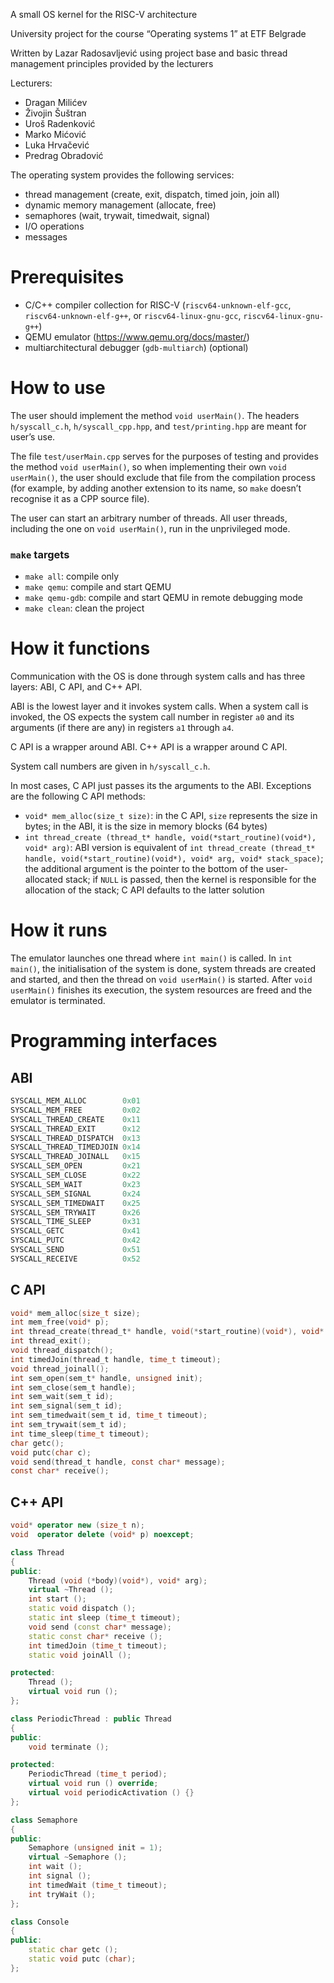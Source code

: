 A small OS kernel for the RISC-V architecture

University project for the course “Operating systems 1” at ETF Belgrade

Written by Lazar Radosavljević using project base and basic thread management principles provided by the lecturers

Lecturers:
- Dragan Milićev
- Živojin Šuštran
- Uroš Radenković
- Marko Mićović
- Luka Hrvačević
- Predrag Obradović

The operating system provides the following services:
- thread management (create, exit, dispatch, timed join, join all)
- dynamic memory management (allocate, free)
- semaphores (wait, trywait, timedwait, signal)
- I/O operations
- messages

# Prerequisites

- C/C++ compiler collection for RISC-V (`riscv64-unknown-elf-gcc`, `riscv64-unknown-elf-g++`, or `riscv64-linux-gnu-gcc`, `riscv64-linux-gnu-g++`)
- QEMU emulator (https://www.qemu.org/docs/master/)
- multiarchitectural debugger (`gdb-multiarch`) (optional)

# How to use

The user should implement the method `void userMain()`. The headers `h/syscall_c.h`, `h/syscall_cpp.hpp`, and `test/printing.hpp` are meant for user’s use.

The file `test/userMain.cpp` serves for the purposes of testing and provides the method `void userMain()`, so when implementing their own `void userMain()`, the user should exclude that file from the compilation process (for example, by adding another extension to its name, so `make` doesn’t recognise it as a CPP source file).

The user can start an arbitrary number of threads. All user threads, including the one on `void userMain()`, run in the unprivileged mode.

### `make` targets

- `make all`: compile only
- `make qemu`: compile and start QEMU
- `make qemu-gdb`: compile and start QEMU in remote debugging mode
- `make clean`: clean the project

# How it functions

Communication with the OS is done through system calls and has three layers: ABI, C API, and C++ API.

ABI is the lowest layer and it invokes system calls. When a system call is invoked, the OS expects the system call number in register `a0` and its arguments (if there are any) in registers `a1` through `a4`.

C API is a wrapper around ABI. C++ API is a wrapper around C API.

System call numbers are given in `h/syscall_c.h`.

In most cases, C API just passes its the arguments to the ABI. Exceptions are the following C API methods:
- `void* mem_alloc(size_t size)`: in the C API, `size` represents the size in bytes; in the ABI, it is the size in memory blocks (64 bytes)
- `int thread_create (thread_t* handle, void(*start_routine)(void*), void* arg)`: ABI version is equivalent of `int thread_create (thread_t* handle, void(*start_routine)(void*), void* arg, void* stack_space)`; the additional argument is the pointer to the bottom of the user-allocated stack; if `NULL` is passed, then the kernel is responsible for the allocation of the stack; C API defaults to the latter solution

# How it runs

The emulator launches one thread where `int main()` is called. In `int main()`, the initialisation of the system is done, system threads are created and started, and then the thread on `void userMain()` is started. After `void userMain()` finishes its execution, the system resources are freed and the emulator is terminated.

# Programming interfaces

## ABI

```C++
SYSCALL_MEM_ALLOC        0x01
SYSCALL_MEM_FREE         0x02
SYSCALL_THREAD_CREATE    0x11
SYSCALL_THREAD_EXIT      0x12
SYSCALL_THREAD_DISPATCH  0x13
SYSCALL_THREAD_TIMEDJOIN 0x14
SYSCALL_THREAD_JOINALL   0x15
SYSCALL_SEM_OPEN         0x21
SYSCALL_SEM_CLOSE        0x22
SYSCALL_SEM_WAIT         0x23
SYSCALL_SEM_SIGNAL       0x24
SYSCALL_SEM_TIMEDWAIT    0x25
SYSCALL_SEM_TRYWAIT      0x26
SYSCALL_TIME_SLEEP       0x31
SYSCALL_GETC             0x41
SYSCALL_PUTC             0x42
SYSCALL_SEND             0x51
SYSCALL_RECEIVE          0x52
```

## C API

```C
void* mem_alloc(size_t size);
int mem_free(void* p);
int thread_create(thread_t* handle, void(*start_routine)(void*), void* arg);
int thread_exit();
void thread_dispatch();
int timedJoin(thread_t handle, time_t timeout);
void thread_joinall();
int sem_open(sem_t* handle, unsigned init);
int sem_close(sem_t handle);
int sem_wait(sem_t id);
int sem_signal(sem_t id);
int sem_timedwait(sem_t id, time_t timeout);
int sem_trywait(sem_t id);
int time_sleep(time_t timeout);
char getc();
void putc(char c);
void send(thread_t handle, const char* message);
const char* receive();
```

## C++ API

```C++
void* operator new (size_t n);
void  operator delete (void* p) noexcept;

class Thread
{
public:
    Thread (void (*body)(void*), void* arg);
    virtual ~Thread ();
    int start ();
    static void dispatch ();
    static int sleep (time_t timeout);
    void send (const char* message);
    static const char* receive ();
    int timedJoin (time_t timeout);
    static void joinAll ();

protected:
    Thread ();
    virtual void run ();
};

class PeriodicThread : public Thread
{
public:
    void terminate ();

protected:
    PeriodicThread (time_t period);
    virtual void run () override;
    virtual void periodicActivation () {}
};

class Semaphore
{
public:
    Semaphore (unsigned init = 1);
    virtual ~Semaphore ();
    int wait ();
    int signal ();
    int timedWait (time_t timeout);
    int tryWait ();
};

class Console
{
public:
    static char getc ();
    static void putc (char);
};
```
